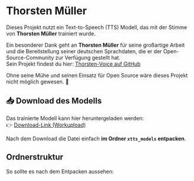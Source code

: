 # Thorsten Müller

Dieses Projekt nutzt ein Text-to-Speech (TTS) Modell, das mit der Stimme von **Thorsten Müller** trainiert wurde.

Ein besonderer Dank geht an **Thorsten Müller** für seine großartige Arbeit und die Bereitstellung seiner deutschen Sprachdaten, die er der Open-Source-Community zur Verfügung gestellt hat.  
Sein Projekt findest du hier: [Thorsten-Voice auf GitHub](https://github.com/thorstenMueller/Thorsten-Voice)

Ohne seine Mühe und seinen Einsatz für Open Source wäre dieses Projekt nicht möglich gewesen. 🙏


## 📥 Download des Modells

Das trainierte Modell kann hier heruntergeladen werden:  
👉 [Download-Link (Workupload)](https://workupload.com/file/mC8z9EGSAJ4)

Nach dem Download die Datei einfach **im Ordner `xtts_models` entpacken**.


## Ordnerstruktur

So sollte es nach dem Entpacken aussehen:


